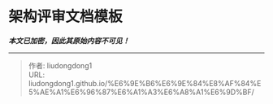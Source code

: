 # 架构评审文档模板

***本文已加密，因此其原始内容不可见！***

---

> 作者: liudongdong1  
> URL: liudongdong1.github.io/%E6%9E%B6%E6%9E%84%E8%AF%84%E5%AE%A1%E6%96%87%E6%A1%A3%E6%A8%A1%E6%9D%BF/  

